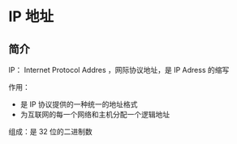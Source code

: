 # IP 地址

## 简介

IP： Internet Protocol Addres ，网际协议地址，是 IP Adress 的缩写

作用：

+ 是 IP 协议提供的一种统一的地址格式
+ 为互联网的每一个网络和主机分配一个逻辑地址

组成：是 32 位的二进制数



